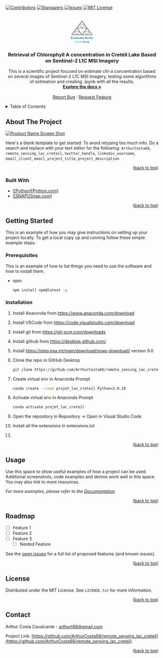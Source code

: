 <!-- Improved compatibility of back to top link: See: https://github.com/othneildrew/Best-README-Template/pull/73 -->
<a name="readme-top"></a>
<!--
*** Thanks for checking out the Best-README-Template. If you have a suggestion
*** that would make this better, please fork the repo and create a pull request
*** or simply open an issue with the tag "enhancement".
*** Don't forget to give the project a star!
*** Thanks again! Now go create something AMAZING! :D
-->


<!-- PROJECT SHIELDS -->
<!--
*** I'm using markdown "reference style" links for readability.
*** Reference links are enclosed in brackets [ ] instead of parentheses ( ).
*** See the bottom of this document for the declaration of the reference variables
*** for contributors-url, forks-url, etc. This is an optional, concise syntax you may use.
*** https://www.markdownguide.org/basic-syntax/#reference-style-links
-->
[![Contributors][contributors-shield]][contributors-url]
[![Stargazers][stars-shield]][stars-url]
[![Issues][issues-shield]][issues-url]
[![MIT License][license-shield]][license-url]



<!-- PROJECT LOGO -->
<br />
<div align="center">
  <a href="https://github.com/ArthurCosta68/remote_sensing_lac_creteil">
    <img src="data\images\ecole_des_ponts_logo.png" alt="Logo" width="80" height="80">
  </a>

<h3 align="center">Retrieval of Chlorophyll A concentration in Cretéil Lake Based on Sentinel-2 L1C MSI Imagery</h3>

  <p align="center">
    This is a scientific project focused on estimate chl-a concentration based on several images of Sentinel-2 L1C MSI Imagery, testing some algorithms of estimation and creating .ipynb with all the results.
    <br />
    <a href="https://github.com/ArthurCosta68/remote_sensing_lac_creteil"><strong>Explore the docs »</strong></a>
    <br />
    <br />
    <a href="https://github.com/ArthurCosta68/remote_sensing_lac_creteil/issues/new?labels=bug&template=bug-report---.md">Report Bug</a>
    ·
    <a href="https://github.com/ArthurCosta68/remote_sensing_lac_creteil/issues/new?labels=enhancement&template=feature-request---.md">Request Feature</a>
  </p>
</div>



<!-- TABLE OF CONTENTS -->
<details>
  <summary>Table of Contents</summary>
  <ol>
    <li>
      <a href="#about-the-project">About The Project</a>
      <ul>
        <li><a href="#built-with">Built With</a></li>
      </ul>
    </li>
    <li>
      <a href="#getting-started">Getting Started</a>
      <ul>
        <li><a href="#prerequisites">Prerequisites</a></li>
        <li><a href="#installation">Installation</a></li>
      </ul>
    </li>
    <li><a href="#usage">Usage</a></li>
    <li><a href="#roadmap">Roadmap</a></li>
    <li><a href="#contributing">Contributing</a></li>
    <li><a href="#license">License</a></li>
    <li><a href="#contact">Contact</a></li>
  </ol>
</details>



<!-- ABOUT THE PROJECT -->
## About The Project

[![Product Name Screen Shot][product-screenshot]](https://example.com)

Here's a blank template to get started: To avoid retyping too much info. Do a search and replace with your text editor for the following: `ArthurCosta68`, `remote_sensing_lac_creteil`, `twitter_handle`, `linkedin_username`, `email_client`, `email`, `project_title`, `project_description`

<p align="right">(<a href="#readme-top">back to top</a>)</p>



### Built With

* [![Python][Python.com]][Next-url]
* [![SNAP][Snap.com]][Next-url]

<p align="right">(<a href="#readme-top">back to top</a>)</p>



<!-- GETTING STARTED -->
## Getting Started

This is an example of how you may give instructions on setting up your project locally.
To get a local copy up and running follow these simple example steps.

### Prerequisites

This is an example of how to list things you need to use the software and how to install them.
* npm
  ```sh
  npm install npm@latest -g
  ```

### Installation

1. Install Anaconda from https://www.anaconda.com/download
2. Install VSCode from https://code.visualstudio.com/download
3. Install git from https://git-scm.com/downloads
4. Install github from https://desktop.github.com/
5. Install https://step.esa.int/main/download/snap-download/ version 9.0

6. Clone the repo in GitHub Desktop
   ```sh
   git clone https://github.com/ArthurCosta68/remote_sensing_lac_creteil.git
   ```
7. Create virtual env in Anaconda Prompt
   ```sh
   conda create --name projet_lac_creteil Python=3.9.18
   ```
8. Activate virtual env in Anaconda Prompt

    ```sh
   conda activate projet_lac_creteil
   ```
9. Open the repository in Repository -> Open in Visual Studio Code

10. Install all the extensions in extensions.txt

11. 

<p align="right">(<a href="#readme-top">back to top</a>)</p>



<!-- USAGE EXAMPLES -->
## Usage

Use this space to show useful examples of how a project can be used. Additional screenshots, code examples and demos work well in this space. You may also link to more resources.

_For more examples, please refer to the [Documentation](https://example.com)_

<p align="right">(<a href="#readme-top">back to top</a>)</p>



<!-- ROADMAP -->
## Roadmap

- [ ] Feature 1
- [ ] Feature 2
- [ ] Feature 3
    - [ ] Nested Feature

See the [open issues](https://github.com/ArthurCosta68/remote_sensing_lac_creteil/issues) for a full list of proposed features (and known issues).

<p align="right">(<a href="#readme-top">back to top</a>)</p>




<!-- LICENSE -->
## License

Distributed under the MIT License. See `LICENSE.txt` for more information.

<p align="right">(<a href="#readme-top">back to top</a>)</p>



<!-- CONTACT -->
## Contact

Arthur Costa Cavalcante - arthurt68@gmail.com

Project Link: [https://github.com/ArthurCosta68/remote_sensing_lac_creteil](https://github.com/ArthurCosta68/remote_sensing_lac_creteil)

<p align="right">(<a href="#readme-top">back to top</a>)</p>



<!-- MARKDOWN LINKS & IMAGES -->
<!-- https://www.markdownguide.org/basic-syntax/#reference-style-links -->
[contributors-shield]: https://img.shields.io/github/contributors/ArthurCosta68/remote_sensing_lac_creteil.svg?style=for-the-badge
[contributors-url]: https://github.com/ArthurCosta68/remote_sensing_lac_creteil/graphs/contributors
[forks-shield]: https://img.shields.io/github/forks/ArthurCosta68/remote_sensing_lac_creteil.svg?style=for-the-badge
[forks-url]: https://github.com/ArthurCosta68/remote_sensing_lac_creteil/network/members
[stars-shield]: https://img.shields.io/github/stars/ArthurCosta68/remote_sensing_lac_creteil.svg?style=for-the-badge
[stars-url]: https://github.com/ArthurCosta68/remote_sensing_lac_creteil/stargazers
[issues-shield]: https://img.shields.io/github/issues/ArthurCosta68/remote_sensing_lac_creteil.svg?style=for-the-badge
[issues-url]: https://github.com/ArthurCosta68/remote_sensing_lac_creteil/issues
[license-shield]: https://img.shields.io/github/license/ArthurCosta68/remote_sensing_lac_creteil.svg?style=for-the-badge
[license-url]: https://github.com/ArthurCosta68/remote_sensing_lac_creteil/blob/master/LICENSE.txt
[linkedin-shield]: https://img.shields.io/badge/-LinkedIn-black.svg?style=for-the-badge&logo=linkedin&colorB=555
[linkedin-url]: https://linkedin.com/in/linkedin_username
[product-screenshot]: images/screenshot.png
[Next.js]: https://img.shields.io/badge/next.js-000000?style=for-the-badge&logo=nextdotjs&logoColor=white
[Next-url]: https://nextjs.org/
[React.js]: https://img.shields.io/badge/React-20232A?style=for-the-badge&logo=react&logoColor=61DAFB
[React-url]: https://reactjs.org/
[Vue.js]: https://img.shields.io/badge/Vue.js-35495E?style=for-the-badge&logo=vuedotjs&logoColor=4FC08D
[Vue-url]: https://vuejs.org/
[Angular.io]: https://img.shields.io/badge/Angular-DD0031?style=for-the-badge&logo=angular&logoColor=white
[Angular-url]: https://angular.io/
[Svelte.dev]: https://img.shields.io/badge/Svelte-4A4A55?style=for-the-badge&logo=svelte&logoColor=FF3E00
[Svelte-url]: https://svelte.dev/
[Laravel.com]: https://img.shields.io/badge/Laravel-FF2D20?style=for-the-badge&logo=laravel&logoColor=white
[Laravel-url]: https://laravel.com
[Bootstrap.com]: https://img.shields.io/badge/Bootstrap-563D7C?style=for-the-badge&logo=bootstrap&logoColor=white
[Bootstrap-url]: https://getbootstrap.com
[JQuery.com]: https://img.shields.io/badge/jQuery-0769AD?style=for-the-badge&logo=jquery&logoColor=white
[JQuery-url]: https://jquery.com 
